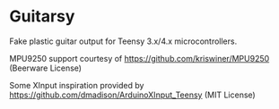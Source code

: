 # Guitarsy
Fake plastic guitar output for Teensy 3.x/4.x microcontrollers.

MPU9250 support courtesy of https://github.com/kriswiner/MPU9250 (Beerware License)

Some XInput inspiration provided by https://github.com/dmadison/ArduinoXInput_Teensy (MIT License)
